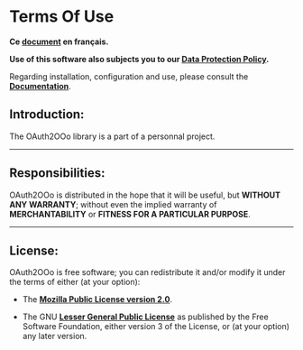 # Terms Of Use

**Ce [document][1] en français.**

**Use of this software also subjects you to our [Data Protection Policy][2].**

Regarding installation, configuration and use,
please consult the **[Documentation][3]**.

## Introduction:

The OAuth2OOo library is a part of a personnal project.

___
## Responsibilities:

OAuth2OOo is distributed in the hope that it will be useful,
but **WITHOUT ANY WARRANTY**; without even the implied warranty of
**MERCHANTABILITY** or **FITNESS FOR A PARTICULAR PURPOSE**.

___
## License:

OAuth2OOo is free software; you can redistribute it and/or
modify it under the terms of either (at your option):

- The **[Mozilla Public License version 2.0][4]**.

- The GNU **[Lesser General Public License][5]** as published by the Free Software
Foundation, either version 3 of the License, or (at your option) any later version.

[1]: <https://prrvchr.github.io/OAuth2OOo/source/OAuth2OOo/registration/TermsOfUse_fr>
[2]: <https://prrvchr.github.io/OAuth2OOo/source/OAuth2OOo/registration/PrivacyPolicy_en>
[3]: <https://prrvchr.github.io/OAuth2OOo>
[4]: <http://mozilla.org/MPL/2.0/>
[5]: <http://www.gnu.org/licenses/lgpl-3.0.html>

